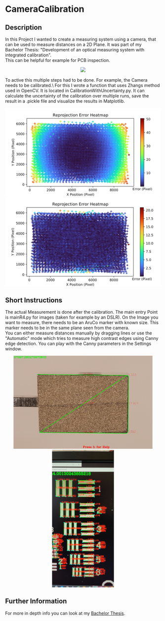 # CameraCalibration

## Description
In this Project I wanted to create a measuring system using a camera, that can be used to measure distances on a 2D Plane. It was part of my Bachelor Thesis: "Development of an optical measuring system with integrated calibration".\
This can be helpful for example for PCB inspection.

<p align="center">
  <img src="./Recources/Sample_Image.png"width="600" />
</p>
To active this multiple steps had to be done. For example, the Camera needs to be calibrated.\
For this I wrote a function that uses Zhangs method used in OpenCV. It is located in CalibrationWithUncertainty.py. 
It can calculate the uncertainty of the calibration over multiple runs, save the result in a .pickle file and visualize the results in Matplotlib.

<p align="center">
  <img src="./Recources/Reprojection_Err_without_calib-1.png" width="600" title="Error heatmap before calibration" /> 
  <img src="./Recources/Reprojection_Err_with_calib-1.png" width="600" title="Error heatmap after calibration" />
</p>



## Short Instructions
The actual Measurement is done after the calibration. The main entry Point is mainR4.py for images (taken for example by an DSLR).
On the Image you want to measure, there needs to be an AruCo marker with known size. This marker needs to be in the same plane seen from the camera.\
You can either measure distances manually by dragging lines or use the "Automatic" mode which tries to measure high contrast edges using Canny edge detection.
You can play with the Canny parameters in the Settings window.

<p align="center">
  <img src="./Recources/savedImage0.png" width="450" title="manual measuring">
  <img src="./Recources/USAF1951Target_Accuracy_Test.jpg" width="200" title="Accuracy test fo the system using an USAF1951 Target">
</p>

## Further Information
For more in depth info you can look at my [Bachelor Thesis](./Recources/Thesis.pdf).
